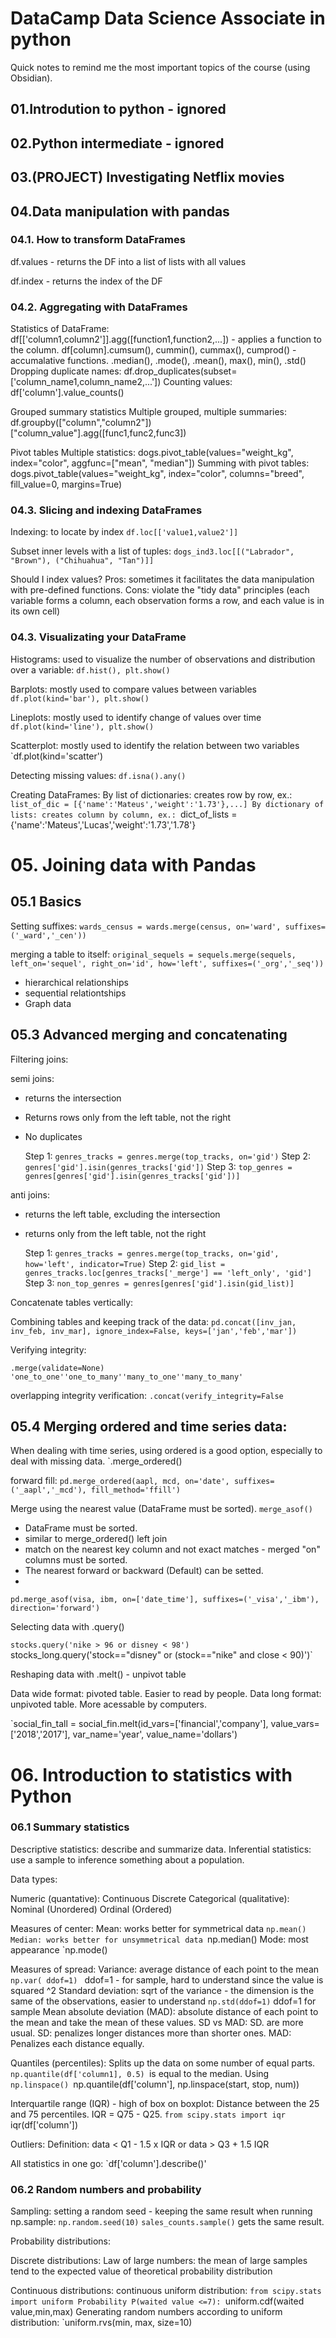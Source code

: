 # DataCamp Data Science Associate in python

Quick notes to remind me the most important topics of the course (using Obsidian).

## 01.Introdution to python - ignored

## 02.Python intermediate - ignored

## 03.(PROJECT) Investigating Netflix movies

## 04.Data manipulation with pandas
### 04.1. How to transform DataFrames

df.values - returns the DF into a list of lists with all values

df.index - returns the index of the DF
### 04.2. Aggregating with DataFrames
Statistics of DataFrame:
	df[['column1,column2']].agg([function1,function2,...]) - applies a function to the column.
	df[column].cumsum(), cummin(), cummax(), cumprod() - accumalative functions.
	.median(), .mode(), .mean(), max(), min(), .std()
	Dropping duplicate names: df.drop_duplicates(subset=['column_name1,column_name2,...'])
	Counting values: df['column'].value_counts()

Grouped summary statistics
	Multiple grouped, multiple summaries: df.groupby(["column","column2"])["column_value"].agg([func1,func2,func3])

Pivot tables
	Multiple statistics: dogs.pivot_table(values="weight_kg", index="color", aggfunc=["mean", "median"])
	Summing with pivot tables: dogs.pivot_table(values="weight_kg", index="color", columns="breed", fill_value=0, margins=True)

### 04.3. Slicing and indexing DataFrames
Indexing: to locate by index `df.loc[['value1,value2']]`

Subset inner levels with a list of tuples: `dogs_ind3.loc[[("Labrador", "Brown"), ("Chihuahua", "Tan")]]`

Should I index values?
Pros: sometimes it facilitates the data manipulation with pre-defined functions.
Cons: violate the "tidy data" principles (each variable forms a column, each observation forms a row, and each value is in its own cell)

### 04.3. Visualizating your DataFrame

Histograms: used to visualize the number of observations and distribution over a variable: `df.hist(), plt.show()`

Barplots: mostly used to compare values between variables `df.plot(kind='bar'), plt.show()`

Lineplots: mostly used to identify change of values over time `df.plot(kind='line'), plt.show()`

Scatterplot: mostly used to identify the relation between two variables `df.plot(kind='scatter')

Detecting missing values:
	`df.isna().any()`

Creating DataFrames:
	By list of dictionaries: creates row by row, ex.: `list_of_dic = [{'name':'Mateus','weight':'1.73'},...]
	By dictionary of lists: creates column by column, ex.: `dict_of_lists = {'name':'Mateus','Lucas','weight':'1.73','1.78'}

# 05. Joining data with Pandas

## 05.1 Basics
Setting suffixes: `wards_census = wards.merge(census, on='ward', suffixes=('_ward','_cen'))`

merging a table to itself: `original_sequels = sequels.merge(sequels, left_on='sequel', right_on='id', how='left', suffixes=('_org','_seq'))`
- hierarchical relationships
- sequential relationtships
- Graph data

## 05.3 Advanced merging and concatenating

Filtering joins: 

semi joins: 
- returns the intersection
- Returns rows only from the left table, not the right
- No duplicates

	Step 1: `genres_tracks = genres.merge(top_tracks, on='gid')`
	Step 2: `genres['gid'].isin(genres_tracks['gid'])`
	Step 3: `top_genres = genres[genres['gid'].isin(genres_tracks['gid'])]`

anti joins:
- returns the left table, excluding the intersection
- returns only from the left table, not the right

	Step 1: `genres_tracks = genres.merge(top_tracks, on='gid', how='left', indicator=True)`
	Step 2: `gid_list = genres_tracks.loc[genres_tracks['_merge'] == 'left_only', 'gid']`
	Step 3: `non_top_genres = genres[genres['gid'].isin(gid_list)]`

Concatenate tables vertically:

Combining tables and keeping track of the data: `pd.concat([inv_jan, inv_feb, inv_mar], ignore_index=False, keys=['jan','feb','mar'])`

Verifying integrity:

`.merge(validate=None)`
	`'one_to_one''one_to_many''many_to_one''many_to_many'`

overlapping integrity verification:
`.concat(verify_integrity=False`


## 05.4 Merging ordered and time series data:
When dealing with time series, using ordered is a good option, especially to deal with missing data.
`.merge_ordered()

forward fill:  `pd.merge_ordered(aapl, mcd, on='date', suffixes=('_aapl','_mcd'), fill_method='ffill')`

Merge using the nearest value (DataFrame must be sorted).
`merge_asof()`
- DataFrame must be sorted.
- similar to merge_ordered() left join
- match on the nearest key column and not exact matches - merged "on" columns must be sorted.
- The nearest forward or backward (Default) can be setted.
- 
`pd.merge_asof(visa, ibm, on=['date_time'], suffixes=('_visa','_ibm'), direction='forward')`

Selecting data with .query()

`stocks.query('nike > 96 or disney < 98')
`stocks_long.query('stock=="disney" or (stock=="nike" and close < 90)')`

Reshaping data with .melt() - unpivot table

Data wide format: pivoted table. Easier to read by people.
Data long format: unpivoted table. More acessable by computers.

`social_fin_tall = social_fin.melt(id_vars=['financial','company'], value_vars=['2018','2017'], var_name='year', value_name='dollars')

# 06. Introduction to statistics with Python

### 06.1 Summary statistics
Descriptive statistics: describe and summarize data.
Inferential statistics: use a sample to inference something about a population.

Data types:

Numeric (quantative):
	Continuous
	Discrete
Categorical (qualitative):
	Nominal (Unordered)
	Ordinal (Ordered)

Measures of center:
	Mean: works better for symmetrical data `np.mean()
	Median: works better for unsymmetrical data `np.median()
	Mode: most appearance `np.mode()

Measures of spread:
	Variance: average distance of each point to the mean `np.var( ddof=1) ` ddof=1 - for sample, hard to understand since the value is squared ^2
	Standard deviation: sqrt of the variance - the dimension is the same of the observations, easier to understand `np.std(ddof=1)` ddof=1 for sample
	Mean absolute deviation (MAD): absolute distance of each point to the mean and take the mean of these values. 
	SD vs MAD:
		SD. are more usual.
		SD: penalizes longer distances more than shorter ones.
		MAD: Penalizes each distance equally.

Quantiles (percentiles):
	Splits up the data on some number of equal parts. `np.quantile(df['column1], 0.5) `is equal to the median.
	Using `np.linspace()
	`np.quantile(df['column'], np.linspace(start, stop, num))

Interquartile range (IQR) - high of box on boxplot:
	Distance between the 25 and 75 percentiles.
	IQR = Q75 - Q25.
	`from scipy.stats import iqr 
	`iqr(df['column'])

Outliers:
	Definition: data < Q1 - 1.5 x IQR or data > Q3 + 1.5 IQR

All statistics in one go:
`df['column'].describe()'

### 06.2 Random numbers and probability

Sampling:
	setting a random seed - keeping the same result when running np.sample:
	`np.random.seed(10)`
	`sales_counts.sample()` gets the same result.

Probability distributions:

Discrete distributions:
	Law of large numbers: the mean of large samples tend to the expected value of theoretical probability distribution

Continuous distributions:
	continuous uniform distribution: 
	`from scipy.stats import uniform
	Probability P(waited value <=7): `uniform.cdf(waited value,min,max) 
	Generating random numbers according to uniform distribution: `uniform.rvs(min, max, size=10)
	